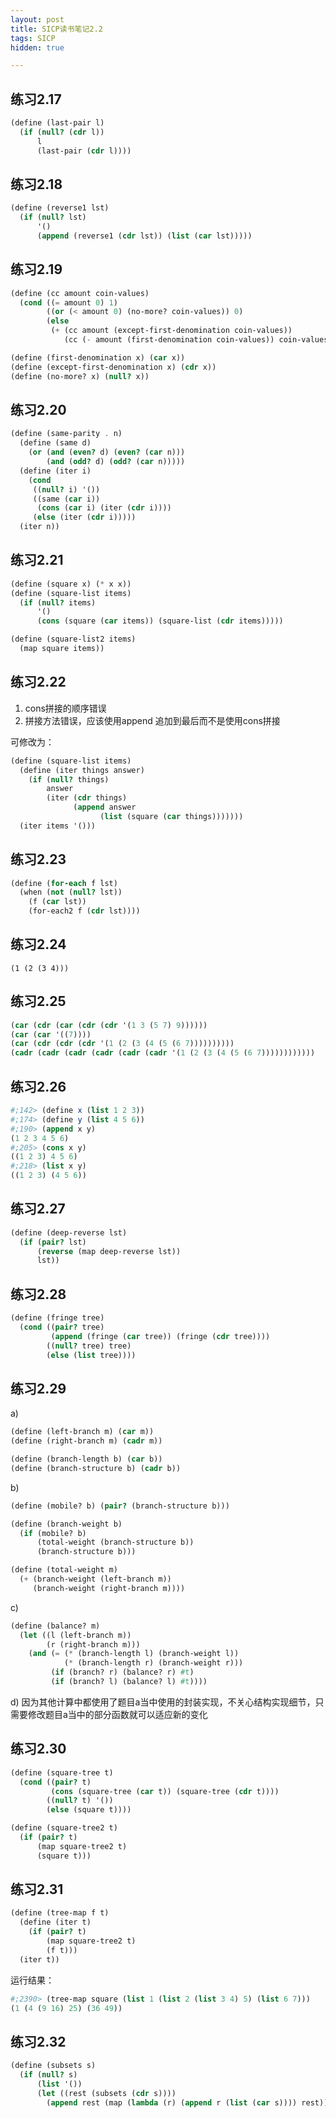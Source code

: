 ```yaml
---
layout: post
title: SICP读书笔记2.2
tags: SICP
hidden: true

---
```


## 练习2.17

``` scheme
(define (last-pair l)
  (if (null? (cdr l))
      l
      (last-pair (cdr l))))
```


## 练习2.18

``` scheme
(define (reverse1 lst)
  (if (null? lst)
      '()
      (append (reverse1 (cdr lst)) (list (car lst)))))

```

## 练习2.19

``` scheme
(define (cc amount coin-values)
  (cond ((= amount 0) 1)
        ((or (< amount 0) (no-more? coin-values)) 0)
        (else
         (+ (cc amount (except-first-denomination coin-values))
            (cc (- amount (first-denomination coin-values)) coin-values)))))

(define (first-denomination x) (car x))
(define (except-first-denomination x) (cdr x))
(define (no-more? x) (null? x))
```

## 练习2.20

``` scheme
(define (same-parity . n)
  (define (same d)
    (or (and (even? d) (even? (car n)))
        (and (odd? d) (odd? (car n)))))
  (define (iter i)
    (cond
     ((null? i) '())
     ((same (car i))
      (cons (car i) (iter (cdr i))))
     (else (iter (cdr i)))))
  (iter n))
```

## 练习2.21

``` scheme
(define (square x) (* x x))
(define (square-list items)
  (if (null? items)
      '()
      (cons (square (car items)) (square-list (cdr items)))))

(define (square-list2 items)
  (map square items))
```

## 练习2.22

1. cons拼接的顺序错误
2. 拼接方法错误，应该使用append 追加到最后而不是使用cons拼接

可修改为：

``` scheme
(define (square-list items)
  (define (iter things answer)
    (if (null? things)
        answer
        (iter (cdr things)
              (append answer
                    (list (square (car things)))))))
  (iter items '()))
```


## 练习2.23

``` scheme
(define (for-each f lst)
  (when (not (null? lst))
    (f (car lst))
    (for-each2 f (cdr lst))))
```

## 练习2.24

`(1 (2 (3 4)))`

## 练习2.25

``` scheme
(car (cdr (car (cdr (cdr '(1 3 (5 7) 9))))))
(car (car '((7))))
(car (cdr (cdr (cdr '(1 (2 (3 (4 (5 (6 7))))))))))
(cadr (cadr (cadr (cadr (cadr (cadr '(1 (2 (3 (4 (5 (6 7))))))))))))
```

## 练习2.26

``` scheme
#;142> (define x (list 1 2 3))
#;174> (define y (list 4 5 6))
#;190> (append x y)
(1 2 3 4 5 6)
#;205> (cons x y)
((1 2 3) 4 5 6)
#;218> (list x y)
((1 2 3) (4 5 6))
```

## 练习2.27

``` scheme
(define (deep-reverse lst)
  (if (pair? lst)
      (reverse (map deep-reverse lst))
      lst))
```

## 练习2.28

``` scheme
(define (fringe tree)
  (cond ((pair? tree)
         (append (fringe (car tree)) (fringe (cdr tree))))
        ((null? tree) tree)
        (else (list tree))))

```

## 练习2.29

a)

``` scheme
(define (left-branch m) (car m))
(define (right-branch m) (cadr m))

(define (branch-length b) (car b))
(define (branch-structure b) (cadr b))
```

b)

``` scheme 
(define (mobile? b) (pair? (branch-structure b)))

(define (branch-weight b)
  (if (mobile? b)
      (total-weight (branch-structure b))
      (branch-structure b)))

(define (total-weight m)
  (+ (branch-weight (left-branch m))
     (branch-weight (right-branch m))))
```

c)

``` scheme
(define (balance? m)
  (let ((l (left-branch m))
        (r (right-branch m)))
    (and (= (* (branch-length l) (branch-weight l))
            (* (branch-length r) (branch-weight r)))
         (if (branch? r) (balance? r) #t)
         (if (branch? l) (balance? l) #t))))
```
 
d) 因为其他计算中都使用了题目a当中使用的封装实现，不关心结构实现细节，只需要修改题目a当中的部分函数就可以适应新的变化

## 练习2.30

``` scheme
(define (square-tree t)
  (cond ((pair? t)
         (cons (square-tree (car t)) (square-tree (cdr t))))
        ((null? t) '())
        (else (square t))))

(define (square-tree2 t)
  (if (pair? t)
      (map square-tree2 t)
      (square t)))
```

## 练习2.31

``` scheme
(define (tree-map f t)
  (define (iter t)
    (if (pair? t)
        (map square-tree2 t)
        (f t)))
  (iter t))
```

运行结果：

``` scheme
#;2390> (tree-map square (list 1 (list 2 (list 3 4) 5) (list 6 7)))
(1 (4 (9 16) 25) (36 49))
```

## 练习2.32

``` scheme
(define (subsets s)
  (if (null? s)
      (list '())
      (let ((rest (subsets (cdr s))))
        (append rest (map (lambda (r) (append r (list (car s)))) rest)))))
```
